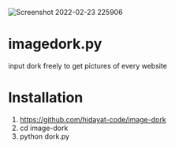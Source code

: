 ![Screenshot 2022-02-23 225906](https://user-images.githubusercontent.com/48172784/155357296-04df8811-1df5-4bbd-b018-4aa45dadd583.png)

# imagedork.py
input dork freely to get pictures of every website

# Installation
1. https://github.com/hidayat-code/image-dork
2. cd image-dork
3. python dork.py

